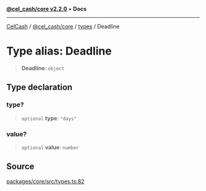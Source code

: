 [**@cel_cash/core v2.2.0**](../../README.md) • **Docs**

***

[CelCash](../../../../packages.md) / [@cel\_cash/core](../../README.md) / [types](../README.md) / Deadline

# Type alias: Deadline

> **Deadline**: `object`

## Type declaration

### type?

> `optional` **type**: `"days"`

### value?

> `optional` **value**: `number`

## Source

[packages/core/src/types.ts:82](https://github.com/Pyxlab/celcash/blob/b57c7034bd65dcd5b083f272f9cfe6cc4ff73f7b/packages/core/src/types.ts#L82)

